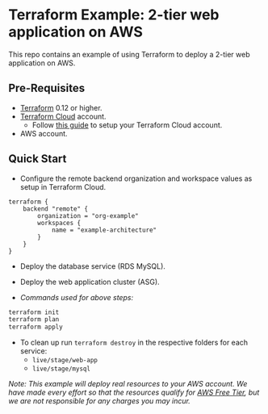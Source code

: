 # Terraform Example: 2-tier web application on AWS
This repo contains an example of using Terraform to deploy a 2-tier web application on AWS.

## Pre-Requisites
+ [Terraform](https://www.terraform.io/downloads.html) 0.12 or higher.
+ [Terraform Cloud](https://app.terraform.io/signup/account) account.
    + Follow [this guide](https://learn.hashicorp.com/tutorials/terraform/cloud-sign-up) to setup your Terraform Cloud account.
+ AWS account.

## Quick Start
+ Configure the remote backend organization and workspace values as setup in Terraform Cloud.
```
terraform {
    backend "remote" {
        organization = "org-example"
        workspaces {
            name = "example-architecture"
        }
    }
}
```

+ Deploy the database service (RDS MySQL).

+ Deploy the web application cluster (ASG).

+ *Commands used for above steps:*
```bash
terraform init
terraform plan
terraform apply
```

+ To clean up run `terraform destroy` in the respective folders for each service:
    + `live/stage/web-app`
    + `live/stage/mysql`

*Note: This example will deploy real resources to your AWS account. We have made every effort so that the resources qualify for [AWS Free Tier](https://aws.amazon.com/free/), but we are not responsible for any charges you may incur.*